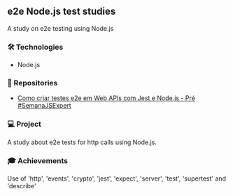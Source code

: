 <h2>e2e Node.js test studies</h2>

 A study on e2e testing using Node.js

<h3>🛠 Technologies</h3>
<ul>
  <li>Node.js</li>
</ul> 

<h3>🎨 Repositories</h3>
<ul>
  <li><a href="https://github.com/ErickWendel/live-e2e-nodejs-and-challenges">Como criar testes e2e em Web APIs com Jest e Node.js - Pré #SemanaJSExpert</a></li>
</ul> 

<h3>💻 Project</h3>
<p>A study about e2e tests for http calls using Node.js.</p>

<h3>🎓 Achievements</h3>
<p>Use of 'http', 'events', 'crypto', 'jest', 'expect', 'server', 'test', 'supertest' and 'describe'</p>
